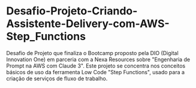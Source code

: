 # Desafio-Projeto-Criando-Assistente-Delivery-com-AWS-Step_Functions
Desafio de Projeto que finaliza o Bootcamp proposto pela DIO (Digital Innovation One) em parceria com a Nexa Resources sobre "Engenharia de Prompt na AWS com Claude 3". Este projeto se concentra nos conceitos básicos de uso da ferramenta Low Code "Step Functions", usado para a criação de serviços de fluxo de trabalho.
